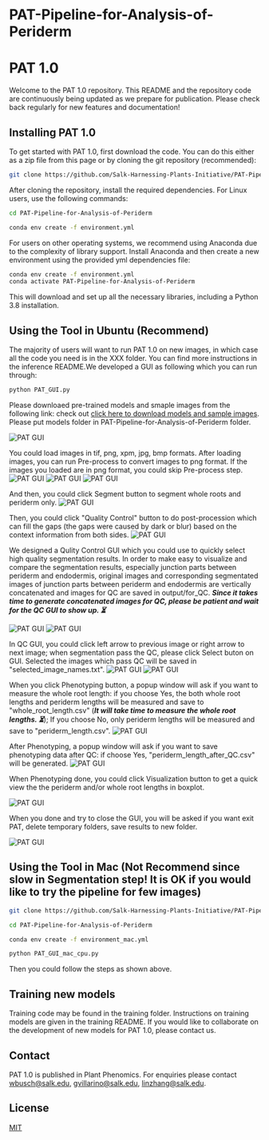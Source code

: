 # PAT-Pipeline-for-Analysis-of-Periderm
# PAT 1.0

Welcome to the PAT 1.0 repository. This README and the repository code are continuously being updated as we prepare for publication. Please check back regularly for new features and documentation!

## Installing PAT 1.0

To get started with PAT 1.0, first download the code. You can do this either as a zip file from this page or by cloning the git repository (recommended):

```bash
git clone https://github.com/Salk-Harnessing-Plants-Initiative/PAT-Pipeline-for-Analysis-of-Periderm.git
```
After cloning the repository, install the required dependencies. For Linux users, use the following commands:
```bash
cd PAT-Pipeline-for-Analysis-of-Periderm
```
```bash
conda env create -f environment.yml
```
For users on other operating systems, we recommend using Anaconda due to the complexity of library support. Install Anaconda and then create a new environment using the provided yml dependencies file:

```bash
conda env create -f environment.yml
conda activate PAT-Pipeline-for-Analysis-of-Periderm
```
This will download and set up all the necessary libraries, including a Python 3.8 installation.

## Using the Tool in Ubuntu (Recommend)

The majority of users will want to run PAT 1.0 on new images, in which case all the code you need is in the XXX folder. You can find more instructions in the inference README.We developed a GUI as following which you can run through:
```bash
python PAT_GUI.py
```
Please downloaed pre-trained models and smaple images from the following link: check out [click here to download models and sample images](https://drive.google.com/drive/folders/13F_TSJNYKEM3DVrvaFU56FUzt8BJ9m7X?usp=sharing). Please put models folder in PAT-Pipeline-for-Analysis-of-Periderm folder.

![PAT GUI](https://github.com/Salk-Harnessing-Plants-Initiative/PAT-Pipeline-for-Analysis-of-Periderm/blob/main/resources/readme/start.png)

You could load images in tif, png, xpm, jpg, bmp formats. After loading images, you can run Pre-process to convert images to png format. If the images you loaded are in png format, you could skip Pre-process step. 
![PAT GUI](https://github.com/Salk-Harnessing-Plants-Initiative/PAT-Pipeline-for-Analysis-of-Periderm/blob/main/resources/readme/loading.png)
![PAT GUI](https://github.com/Salk-Harnessing-Plants-Initiative/PAT-Pipeline-for-Analysis-of-Periderm/blob/main/resources/readme/loading_folders.png)
![PAT GUI](https://github.com/Salk-Harnessing-Plants-Initiative/PAT-Pipeline-for-Analysis-of-Periderm/blob/main/resources/readme/pre_processing.png)

And then, you could click Segment button to segment whole roots and periderm only. 
![PAT GUI](https://github.com/Salk-Harnessing-Plants-Initiative/PAT-Pipeline-for-Analysis-of-Periderm/blob/main/resources/readme/segmentation.png)

Then, you could click "Quality Control" button to do post-procession which can fill the gaps (the gaps were caused by dark or blur) based on the context information from both sides. 
![PAT GUI](https://github.com/Salk-Harnessing-Plants-Initiative/PAT-Pipeline-for-Analysis-of-Periderm/blob/main/resources/readme/post_processing.png)

We designed a Qulity Control GUI which you could use to quickly select high quality segmentation results. In order to make easy to visualize and compare the segmentation results, especially junction parts between periderm and endodermis, original images and corresponding segmentated images of junction parts between periderm and endodermis are vertically concatenated and images for QC are saved in output/for_QC. <strong><em>Since it takes time to generate concatenated images for QC, please be patient and wait for the QC GUI to show up. :hourglass_flowing_sand:</em></strong>


![PAT GUI](https://github.com/Salk-Harnessing-Plants-Initiative/PAT-Pipeline-for-Analysis-of-Periderm/blob/main/resources/readme/qc1.png)
![PAT GUI](https://github.com/Salk-Harnessing-Plants-Initiative/PAT-Pipeline-for-Analysis-of-Periderm/blob/main/resources/readme/qc2.png)

In QC GUI, you could click left arrow to previous image or right arrow to next image; when segmentation pass the QC, please click Select buton on GUI. Selected the images which pass QC will be saved in "selected_image_names.txt". 
![PAT GUI](https://github.com/Salk-Harnessing-Plants-Initiative/PAT-Pipeline-for-Analysis-of-Periderm/blob/main/resources/readme/qc_window_3.png)
![PAT GUI](https://github.com/Salk-Harnessing-Plants-Initiative/PAT-Pipeline-for-Analysis-of-Periderm/blob/main/resources/readme/QC_output.png)

When you click Phenotyping button, a popup window will ask if you want to measure the whole root length: if you choose Yes, the both whole root lengths and periderm lengths will be measured and save to "whole_root_length.csv" (<strong><em>It will take time to measure the whole root lengths. :hourglass_flowing_sand:</em></strong>); If you choose No, only periderm lengths will be measured and save to "periderm_length.csv". 
![PAT GUI](https://github.com/Salk-Harnessing-Plants-Initiative/PAT-Pipeline-for-Analysis-of-Periderm/blob/main/resources/readme/whole_root_measure.png)

After Phenotyping, a popup window will ask if you want to save phenotyping data after QC: if choose Yes, "periderm_length_after_QC.csv" will be generated. 
![PAT GUI](https://github.com/Salk-Harnessing-Plants-Initiative/PAT-Pipeline-for-Analysis-of-Periderm/blob/main/resources/readme/if_save_QC.png)

When Phenotyping done, you could click Visualization button to get a quick view the the periderm and/or whole root lengths in boxplot. 

![PAT GUI](https://github.com/Salk-Harnessing-Plants-Initiative/PAT-Pipeline-for-Analysis-of-Periderm/blob/main/resources/readme/boxplot.png)

When you done and try to close the GUI, you will be asked if you want exit PAT, delete temporary folders, save results to new folder. 

![PAT GUI](https://github.com/Salk-Harnessing-Plants-Initiative/PAT-Pipeline-for-Analysis-of-Periderm/blob/main/resources/readme/save_results.png)

## Using the Tool in Mac (Not Recommend since slow in Segmentation step! It is OK if you would like to try the pipeline for few images)

```bash
git clone https://github.com/Salk-Harnessing-Plants-Initiative/PAT-Pipeline-for-Analysis-of-Periderm.git
```
```bash
cd PAT-Pipeline-for-Analysis-of-Periderm
```
```bash
conda env create -f environment_mac.yml
```
```bash
python PAT_GUI_mac_cpu.py
```
Then you could follow the steps as shown above.

## Training new models
Training code may be found in the training folder. Instructions on training models are given in the training README. If you would like to collaborate on the development of new models for PAT 1.0, please contact us.

## Contact
PAT 1.0 is published in Plant Phenomics. For enquiries please contact wbusch@salk.edu, gvillarino@salk.edu, linzhang@salk.edu.

## License

[MIT](https://choosealicense.com/licenses/mit/)


